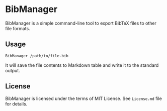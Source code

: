 BibManager
==========

BibManager is a simple command-line tool to export BibTeX files to other file
formats.

Usage
-----

    BibManager /path/to/file.bib

It will save the file contents to Markdown table and write it to the standard
output.

License
-------

BibManager is licensed under the terms of MIT License. See `License.md` file for
details.
